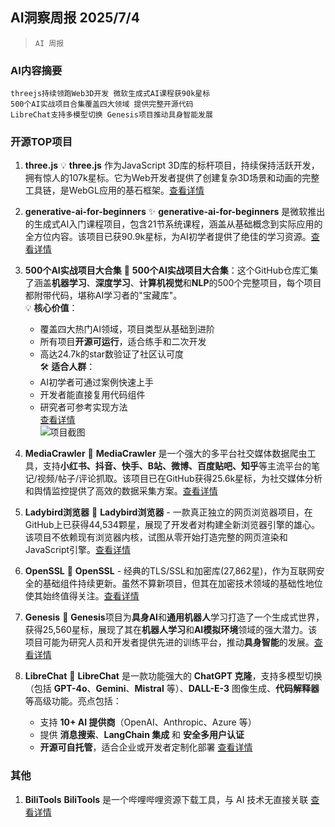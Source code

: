 ## AI洞察周报 2025/7/4

>  `AI 周报` 



### **AI内容摘要**

```
threejs持续领跑Web3D开发 微软生成式AI课程获90k星标  
500个AI实战项目合集覆盖四大领域 提供完整开源代码  
LibreChat支持多模型切换 Genesis项目推动具身智能发展
```



### **开源TOP项目**

1. **three.js**
   💡 **three.js** 作为JavaScript 3D库的标杆项目，持续保持活跃开发，拥有惊人的107k星标。它为Web开发者提供了创建复杂3D场景和动画的完整工具链，是WebGL应用的基石框架。[查看详情](https://github.com/mrdoob/three.js)

2. **generative-ai-for-beginners**
   ✨ **generative-ai-for-beginners** 是微软推出的生成式AI入门课程项目，包含21节系统课程，涵盖从基础概念到实际应用的全方位内容。该项目已获90.9k星标，为AI初学者提供了绝佳的学习资源。[查看详情](https://github.com/microsoft/generative-ai-for-beginners)

3. **500个AI实战项目大合集**
   🚀 **500个AI实战项目大合集**：这个GitHub仓库汇集了涵盖**机器学习**、**深度学习**、**计算机视觉**和**NLP**的500个完整项目，每个项目都附带代码，堪称AI学习者的"宝藏库"。  
   💡 **核心价值**：  
   - 覆盖四大热门AI领域，项目类型从基础到进阶  
   - 所有项目**开源可运行**，适合练手和二次开发  
   - 高达24.7k的star数验证了社区认可度  
   🛠️ **适合人群**：  
   - AI初学者可通过案例快速上手  
   - 开发者能直接复用代码组件  
   - 研究者可参考实现方法  
   [查看详情](https://github.com/ashishpatel26/500-AI-Machine-learning-Deep-learning-Computer-vision-NLP-Projects-with-code)  
   ![项目截图](https://opengraph.githubassets.com/ashishpatel26/500-AI-Machine-learning-Deep-learning-Computer-vision-NLP-Projects-with-code)

4. **MediaCrawler**
   🚀 **MediaCrawler** 是一个强大的多平台社交媒体数据爬虫工具，支持**小红书、抖音、快手、B站、微博、百度贴吧、知乎**等主流平台的笔记/视频/帖子/评论抓取。该项目已在GitHub获得25.6k星标，为社交媒体分析和舆情监控提供了高效的数据采集方案。[查看详情](https://github.com/NanmiCoder/MediaCrawler)

5. **Ladybird浏览器**
   🚀 **Ladybird浏览器** - 一款真正独立的网页浏览器项目，在GitHub上已获得44,534颗星，展现了开发者对构建全新浏览器引擎的雄心。该项目不依赖现有浏览器内核，试图从零开始打造完整的网页渲染和JavaScript引擎。[查看详情](https://github.com/LadybirdBrowser/ladybird)

6. **OpenSSL**
   🔐 **OpenSSL** - 经典的TLS/SSL和加密库(27,862星)，作为互联网安全的基础组件持续更新。虽然不算新项目，但其在加密技术领域的基础性地位使其始终值得关注。[查看详情](https://github.com/openssl/openssl)

7. **Genesis**
   🚀 **Genesis**项目为**具身AI**和**通用机器人**学习打造了一个生成式世界，获得25,560星标，展现了其在**机器人学习**和**AI模拟环境**领域的强大潜力。该项目可能为研究人员和开发者提供先进的训练平台，推动**具身智能**的发展。[查看详情](https://github.com/Genesis-Embodied-AI/Genesis)  

8. **LibreChat**
   🚀 **LibreChat** 是一款功能强大的 **ChatGPT 克隆**，支持多模型切换（包括 **GPT-4o**、**Gemini**、**Mistral** 等）、**DALL-E-3** 图像生成、**代码解释器**等高级功能。亮点包括：  
   - 支持 **10+ AI 提供商**（OpenAI、Anthropic、Azure 等）  
   - 提供 **消息搜索**、**LangChain 集成** 和 **安全多用户认证**  
   - **开源可自托管**，适合企业或开发者定制化部署 [查看详情](https://github.com/danny-avila/LibreChat)  

### **其他**

1. **BiliTools**
   **BiliTools** 是一个哔哩哔哩资源下载工具，与 AI 技术无直接关联 [查看详情](https://github.com/btjawa/BiliTools)